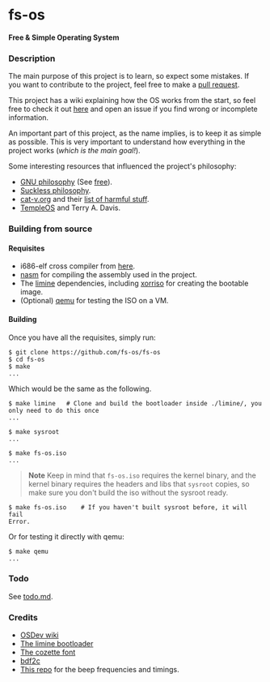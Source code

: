 # fs-os
**Free &amp; Simple Operating System**

### Description
The main purpose of this project is to learn, so expect some mistakes. If you want to
contribute to the project, feel free to make a [pull request](https://github.com/fs-os/fs-os/pulls).

This project has a wiki explaining how the OS works from the start, so feel free to
check it out [here](https://github.com/fs-os/fs-os/wiki) and open an issue if you
find wrong or incomplete information.

An important part of this project, as the name implies, is to keep it as simple as
possible. This is very important to understand how everything in the project works
(*which is the main goal!*).

Some interesting resources that influenced the project's philosophy:
- [GNU philosophy](https://www.gnu.org/philosophy) (See [free](https://www.gnu.org/philosophy/free-sw.html)).
- [Suckless philosophy](https://suckless.org/philosophy).
- [cat-v.org](http://cat-v.org) and their [list of harmful stuff](http://harmful.cat-v.org).
- [TempleOS](https://templeos.org/) and Terry A. Davis.

### Building from source
#### Requisites
- i686-elf cross compiler from [here](https://github.com/fs-os/cross-compiler).
- [nasm](https://nasm.us) for compiling the assembly used in the project.
- The [limine](https://github.com/limine-bootloader/limine) dependencies, including
  [xorriso](https://www.gnu.org/software/xorriso) for creating the bootable image.
- (Optional) [qemu](https://www.qemu.org) for testing the ISO on a VM.

#### Building
Once you have all the requisites, simply run:
```console
$ git clone https://github.com/fs-os/fs-os
$ cd fs-os
$ make
...
```

Which would be the same as the following.
```console
$ make limine   # Clone and build the bootloader inside ./limine/, you only need to do this once
...

$ make sysroot
...

$ make fs-os.iso
...
```

> **Note**
> Keep in mind that `fs-os.iso` requires the kernel binary, and the kernel
> binary requires the headers and libs that `sysroot` copies, so make sure you don't
> build the iso without the sysroot ready.
```console
$ make fs-os.iso    # If you haven't built sysroot before, it will fail
Error.
```

Or for testing it directly with qemu:
```console
$ make qemu
...
```

### Todo
See [todo.md](TODO.md).

### Credits
- [OSDev wiki](https://wiki.osdev.org)
- [The limine bootloader](https://github.com/limine-bootloader/limine)
- [The cozette font](https://github.com/slavfox/Cozette)
- [bdf2c](https://github.com/pixelmatix/bdf2c)
- [This repo](https://github.com/ShaneMcC/beeps) for the beep frequencies and
  timings.
